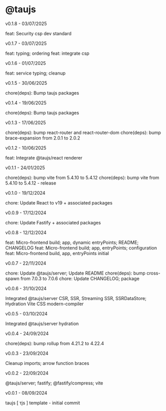 # @taujs

v0.1.8 - 03/07/2025

feat: Security csp dev standard

v0.1.7 - 03/07/2025

feat: typing; ordering
feat: integrate csp

v0.1.6 - 01/07/2025

feat: service typing; cleanup

v0.1.5 - 30/06/2025

chore(deps): Bump taujs packages

v0.1.4 - 19/06/2025

chore(deps): Bump taujs packages

v0.1.3 - 17/06/2025

chore(deps): bump react-router and react-router-dom
chore(deps): bump brace-expansion from 2.0.1 to 2.0.2

v0.1.2 - 10/06/2025

feat: Integrate @taujs/react renderer

v0.1.1 - 24/01/2025

chore(deps): bump vite from 5.4.10 to 5.4.12
chore(deps): bump vite from 5.4.10 to 5.4.12 - release

v0.1.0 - 19/12/2024

chore: Update React to v19 + associated packages

v0.0.9 - 17/12/2024

chore: Update Fastify + associated packages

v0.0.8 - 12/12/2024

feat: Micro-frontend build; app, dynamic entryPoints; README; CHANGELOG
feat: Micro-frontend build; app, entryPoints; configuration
feat: Micro-frontend build, app, entryPoints initial

v0.0.7 - 22/11/2024

chore: Update @taujs/server; Update README
chore(deps): bump cross-spawn from 7.0.3 to 7.0.6
chore: Update CHANGELOG; package

v0.0.6 - 31/10/2024

Integrated @taujs/server CSR, SSR, Streaming SSR, SSRDataStore; Hydration
Vite CSS modern-compiler

v0.0.5 - 03/10/2024

Integrated @taujs/server hydration

v0.0.4 - 24/09/2024

chore(deps): bump rollup from 4.21.2 to 4.22.4

v0.0.3 - 23/09/2024

Cleanup imports; arrow function braces

v0.0.2 - 22/09/2024

@taujs/server; fastify; @fastify/compress; vite

v0.0.1 - 08/09/2024

taujs [ τjs ] template - initial commit
